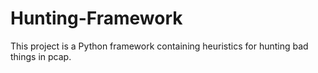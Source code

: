 # Hunting-Framework
This project is a Python framework containing heuristics for hunting bad things in pcap.
